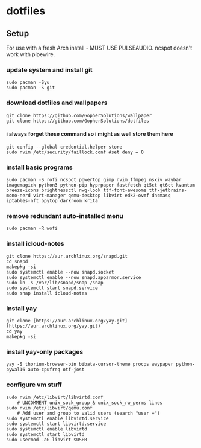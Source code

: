 # dotfiles

## Setup
For use with a fresh Arch install - MUST USE PULSEAUDIO. ncspot doesn't work with pipewire.

### update system and install git
```
sudo pacman -Syu
sudo pacman -S git
```
### download dotfiles and wallpapers
```
git clone https://github.com/GopherSolutions/wallpaper
git clone https://github.com/GopherSolutions/dotfiles
```
#### i always forget these command so i might as well store them here
```
git config --global credential.helper store
sudo nvim /etc/security/faillock.conf #set deny = 0
```
### install basic programs
```
sudo pacman -S rofi ncspot powertop gimp nvim ffmpeg nsxiv waybar imagemagick python3 python-pip hyprpaper fastfetch qt5ct qt6ct kvantum breeze-icons brightnessctl nwg-look ttf-font-awesome ttf-jetbrains-mono-nerd virt-manager qemu-desktop libvirt edk2-ovmf dnsmasq iptables-nft bpytop darkroom krita
```
### remove redundant auto-installed menu
```
sudo pacman -R wofi
```
### install icloud-notes
```
git clone https://aur.archlinux.org/snapd.git
cd snapd
makepkg -si
sudo systemctl enable --now snapd.socket
sudo systemctl enable --now snapd.apparmor.service
sudo ln -s /var/lib/snapd/snap /snap
sudo systemctl start snapd.service
sudo snap install icloud-notes
```
### install yay
```
git clone [https://aur.archlinux.org/yay.git](https://aur.archlinux.org/yay.git)
cd yay
makepkg -si
```
### install yay-only packages
```
yay -S thorium-browser-bin bibata-cursor-theme procps waypaper python-pywal16 auto-cpufreq otf-jost
```
### configure vm stuff
```
sudo nvim /etc/libvirt/libvirtd.conf
	# UNCOMMENT unix_sock_group & unix_sock_rw_perms lines
sudo nvim /etc/libvirt/qemu.conf
	# Add user and group to valid users (search "user =")
sudo systemctl enable libvirtd.service
sudo systemctl start libvirtd.service
sudo systemctl enable libvirtd
sudo systemctl start libvirtd
sudo usermod -aG libvirt $USER
```

